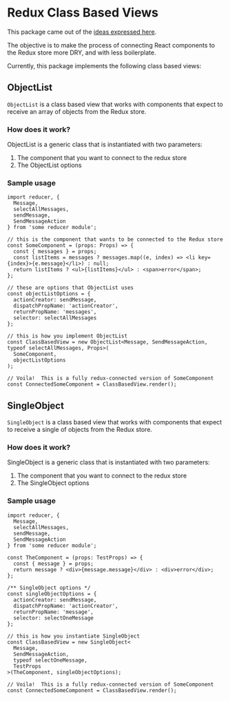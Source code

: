 # Redux Class Based Views

This package came out of the [ideas expressed here](https://github.com/onaio/js-tools/issues/126).

The objective is to make the process of connecting React components to the Redux store more DRY, and with less boilerplate.

Currently, this package implements the following class based views:

## ObjectList

`ObjectList` is a class based view that works with components that expect to receive an array of objects from the Redux store.

### How does it work?

ObjectList is a generic class that is instantiated with two parameters:

1. The component that you want to connect to the redux store
2. The ObjectList options

### Sample usage

```tsx
import reducer, {
  Message,
  selectAllMessages,
  sendMessage,
  SendMessageAction
} from 'some reducer module';

// this is the component that wants to be connected to the Redux store
const SomeComponent = (props: Props) => {
  const { messages } = props;
  const listItems = messages ? messages.map((e, index) => <li key={index}>{e.message}</li>) : null;
  return listItems ? <ul>{listItems}</ul> : <span>error</span>;
};

// these are options that ObjectList uses
const objectListOptions = {
  actionCreator: sendMessage,
  dispatchPropName: 'actionCreator',
  returnPropName: 'messages',
  selector: selectAllMessages
};

// this is how you implement ObjectList
const ClassBasedView = new ObjectList<Message, SendMessageAction, typeof selectAllMessages, Props>(
  SomeComponent,
  objectListOptions
);

// Voila!  This is a fully redux-connected version of SomeComponent
const ConnectedSomeComponent = ClassBasedView.render();
```

## SingleObject

`SingleObject` is a class based view that works with components that expect to receive a single of objects from the Redux store.

### How does it work?

SingleObject is a generic class that is instantiated with two parameters:

1. The component that you want to connect to the redux store
2. The SingleObject options

### Sample usage

```tsx
import reducer, {
  Message,
  selectAllMessages,
  sendMessage,
  SendMessageAction
} from 'some reducer module';

const TheComponent = (props: TestProps) => {
  const { message } = props;
  return message ? <div>{message.message}</div> : <div>error</div>;
};

/** SingleObject options */
const singleObjectOptions = {
  actionCreator: sendMessage,
  dispatchPropName: 'actionCreator',
  returnPropName: 'message',
  selector: selectOneMessage
};

// this is how you instantiate SingleObject
const ClassBasedView = new SingleObject<
  Message,
  SendMessageAction,
  typeof selectOneMessage,
  TestProps
>(TheComponent, singleObjectOptions);

// Voila!  This is a fully redux-connected version of SomeComponent
const ConnectedSomeComponent = ClassBasedView.render();
```
